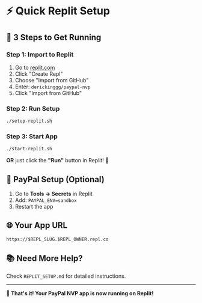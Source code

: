 # ⚡ Quick Replit Setup

## 🚀 **3 Steps to Get Running**

### **Step 1: Import to Replit**
1. Go to [replit.com](https://replit.com)
2. Click "Create Repl"
3. Choose "Import from GitHub"
4. Enter: `derickinggg/paypal-nvp`
5. Click "Import from GitHub"

### **Step 2: Run Setup**
```bash
./setup-replit.sh
```

### **Step 3: Start App**
```bash
./start-replit.sh
```

**OR** just click the **"Run"** button in Replit! 🎯

## 🔑 **PayPal Setup (Optional)**
1. Go to **Tools → Secrets** in Replit
2. Add: `PAYPAL_ENV=sandbox`
3. Restart the app

## 🌐 **Your App URL**
`https://$REPL_SLUG.$REPL_OWNER.repl.co`

## 📚 **Need More Help?**
Check `REPLIT_SETUP.md` for detailed instructions.

---
**🎉 That's it! Your PayPal NVP app is now running on Replit!**
